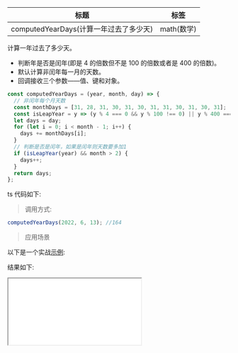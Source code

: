 | 标题                                   | 标签       |
| -------------------------------------- | ---------- |
| computedYearDays(计算一年过去了多少天) | math(数学) |

计算一年过去了多少天。

- 判断年是否是闰年(即是 4 的倍数但不是 100 的倍数或者是 400 的倍数)。
- 默认计算非闰年每一月的天数。
- 回调接收三个参数——值、键和对象。

```js
const computedYearDays = (year, month, day) => {
  // 非闰年每个月天数
  const monthDays = [31, 28, 31, 30, 31, 30, 31, 31, 30, 31, 30, 31];
  const isLeapYear = y => (y % 4 === 0 && y % 100 !== 0) || y % 400 === 0;
  let days = day;
  for (let i = 0; i < month - 1; i++) {
    days += monthDays[i];
  }
  // 判断是否是闰年，如果是闰年则天数要多加1
  if (isLeapYear(year) && month > 2) {
    days++;
  }
  return days;
};
```

ts 代码如下:

<div class="code-editor" data-url="codes/javascript/ts/computed-year-days.ts" data-language="typescript"></div>

> 调用方式:

```js
computedYearDays(2022, 6, 13); //164
```

> 应用场景

以下是一个实战<a href="codes/javascript/html/computed-year-days.html" target="_blank" rel="noopener noreferrer">示例</a>:

<div class="code-editor" data-url="codes/javascript/html/computed-year-days.html" data-language="html"></div>

结果如下:

<iframe src="codes/javascript/html/computed-year-days.html"></iframe>
